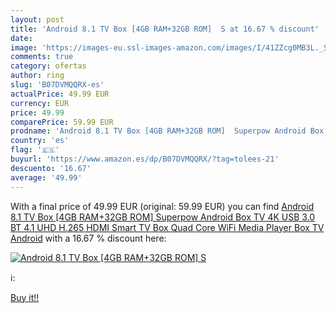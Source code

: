 ```yaml
---
layout: post
title: 'Android 8.1 TV Box [4GB RAM+32GB ROM]  S at 16.67 % discount'
date: 
image: 'https://images-eu.ssl-images-amazon.com/images/I/41ZZcg0MB3L._SL200_.jpg'
comments: true
category: ofertas
author: ring
slug: 'B07DVMQQRX-es'
actualPrice: 49.99 EUR
currency: EUR
price: 49.99
comparePrice: 59.99 EUR
prodname: 'Android 8.1 TV Box [4GB RAM+32GB ROM]  Superpow Android Box TV 4K  USB 3.0  BT 4.1  UHD H.265  HDMI  Smart TV Box Quad Core WiFi Media Player  Box TV Android'
country: 'es'
flag: '🇪🇸'
buyurl: 'https://www.amazon.es/dp/B07DVMQQRX/?tag=tolees-21'
descuento: '16.67'
average: '49.99'
---
```


With a final price of 49.99 EUR (original: 59.99 EUR) you can find [Android 8.1 TV Box [4GB RAM+32GB ROM]  Superpow Android Box TV 4K  USB 3.0  BT 4.1  UHD H.265  HDMI  Smart TV Box Quad Core WiFi Media Player  Box TV Android](https://www.amazon.es/dp/B07DVMQQRX/?tag=tolees-21) with a  16.67 % discount here:

[![Android 8.1 TV Box [4GB RAM+32GB ROM]  S](https://images-eu.ssl-images-amazon.com/images/I/41ZZcg0MB3L._SL200_.jpg)](https://www.amazon.es/dp/B07DVMQQRX/?tag=tolees-21)

ℹ️:


[Buy it!!](https://www.amazon.es/dp/B07DVMQQRX/?tag=tolees-21)

